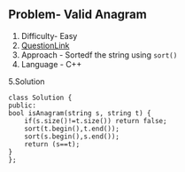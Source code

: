 ## Problem- Valid Anagram
1. Difficulty- Easy 
2. [QuestionLink](https://leetcode.com/problems/valid-anagram/)
3. Approach - Sortedf the string using `sort()`
4. Language - C++


5.Solution
 
    class Solution {
    public:
    bool isAnagram(string s, string t) {
        if(s.size()!=t.size()) return false;
        sort(t.begin(),t.end());
        sort(s.begin(),s.end());
        return (s==t);
    }
    };
   
      
        
